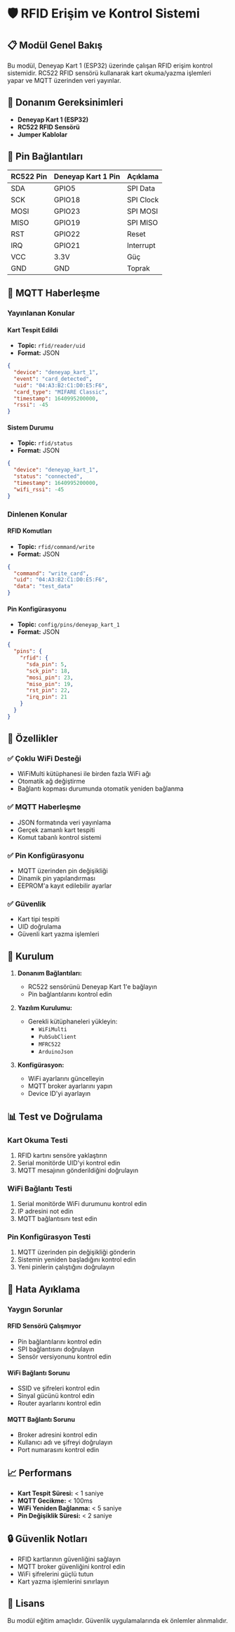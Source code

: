 # 🛡️ RFID Erişim ve Kontrol Sistemi

## 📋 Modül Genel Bakış

Bu modül, Deneyap Kart 1 (ESP32) üzerinde çalışan RFID erişim kontrol sistemidir. RC522 RFID sensörü kullanarak kart okuma/yazma işlemleri yapar ve MQTT üzerinden veri yayınlar.

## 🔧 Donanım Gereksinimleri

- **Deneyap Kart 1 (ESP32)**
- **RC522 RFID Sensörü**
- **Jumper Kablolar**

## 🔌 Pin Bağlantıları

| RC522 Pin | Deneyap Kart 1 Pin | Açıklama |
|-----------|-------------------|----------|
| SDA | GPIO5 | SPI Data |
| SCK | GPIO18 | SPI Clock |
| MOSI | GPIO23 | SPI MOSI |
| MISO | GPIO19 | SPI MISO |
| RST | GPIO22 | Reset |
| IRQ | GPIO21 | Interrupt |
| VCC | 3.3V | Güç |
| GND | GND | Toprak |

## 📡 MQTT Haberleşme

### Yayınlanan Konular

#### Kart Tespit Edildi
- **Topic:** `rfid/reader/uid`
- **Format:** JSON
```json
{
  "device": "deneyap_kart_1",
  "event": "card_detected",
  "uid": "04:A3:B2:C1:D0:E5:F6",
  "card_type": "MIFARE Classic",
  "timestamp": 1640995200000,
  "rssi": -45
}
```

#### Sistem Durumu
- **Topic:** `rfid/status`
- **Format:** JSON
```json
{
  "device": "deneyap_kart_1",
  "status": "connected",
  "timestamp": 1640995200000,
  "wifi_rssi": -45
}
```

### Dinlenen Konular

#### RFID Komutları
- **Topic:** `rfid/command/write`
- **Format:** JSON
```json
{
  "command": "write_card",
  "uid": "04:A3:B2:C1:D0:E5:F6",
  "data": "test_data"
}
```

#### Pin Konfigürasyonu
- **Topic:** `config/pins/deneyap_kart_1`
- **Format:** JSON
```json
{
  "pins": {
    "rfid": {
      "sda_pin": 5,
      "sck_pin": 18,
      "mosi_pin": 23,
      "miso_pin": 19,
      "rst_pin": 22,
      "irq_pin": 21
    }
  }
}
```

## 🔧 Özellikler

### ✅ Çoklu WiFi Desteği
- WiFiMulti kütüphanesi ile birden fazla WiFi ağı
- Otomatik ağ değiştirme
- Bağlantı kopması durumunda otomatik yeniden bağlanma

### ✅ MQTT Haberleşme
- JSON formatında veri yayınlama
- Gerçek zamanlı kart tespiti
- Komut tabanlı kontrol sistemi

### ✅ Pin Konfigürasyonu
- MQTT üzerinden pin değişikliği
- Dinamik pin yapılandırması
- EEPROM'a kayıt edilebilir ayarlar

### ✅ Güvenlik
- Kart tipi tespiti
- UID doğrulama
- Güvenli kart yazma işlemleri

## 🚀 Kurulum

1. **Donanım Bağlantıları:**
   - RC522 sensörünü Deneyap Kart 1'e bağlayın
   - Pin bağlantılarını kontrol edin

2. **Yazılım Kurulumu:**
   - Gerekli kütüphaneleri yükleyin:
     - `WiFiMulti`
     - `PubSubClient`
     - `MFRC522`
     - `ArduinoJson`

3. **Konfigürasyon:**
   - WiFi ayarlarını güncelleyin
   - MQTT broker ayarlarını yapın
   - Device ID'yi ayarlayın

## 📊 Test ve Doğrulama

### Kart Okuma Testi
1. RFID kartını sensöre yaklaştırın
2. Serial monitörde UID'yi kontrol edin
3. MQTT mesajının gönderildiğini doğrulayın

### WiFi Bağlantı Testi
1. Serial monitörde WiFi durumunu kontrol edin
2. IP adresini not edin
3. MQTT bağlantısını test edin

### Pin Konfigürasyon Testi
1. MQTT üzerinden pin değişikliği gönderin
2. Sistemin yeniden başladığını kontrol edin
3. Yeni pinlerin çalıştığını doğrulayın

## 🔧 Hata Ayıklama

### Yaygın Sorunlar

#### RFID Sensörü Çalışmıyor
- Pin bağlantılarını kontrol edin
- SPI bağlantısını doğrulayın
- Sensör versiyonunu kontrol edin

#### WiFi Bağlantı Sorunu
- SSID ve şifreleri kontrol edin
- Sinyal gücünü kontrol edin
- Router ayarlarını kontrol edin

#### MQTT Bağlantı Sorunu
- Broker adresini kontrol edin
- Kullanıcı adı ve şifreyi doğrulayın
- Port numarasını kontrol edin

## 📈 Performans

- **Kart Tespit Süresi:** < 1 saniye
- **MQTT Gecikme:** < 100ms
- **WiFi Yeniden Bağlanma:** < 5 saniye
- **Pin Değişiklik Süresi:** < 2 saniye

## 🔒 Güvenlik Notları

- RFID kartlarının güvenliğini sağlayın
- MQTT broker güvenliğini kontrol edin
- WiFi şifrelerini güçlü tutun
- Kart yazma işlemlerini sınırlayın

## 📄 Lisans

Bu modül eğitim amaçlıdır. Güvenlik uygulamalarında ek önlemler alınmalıdır. 